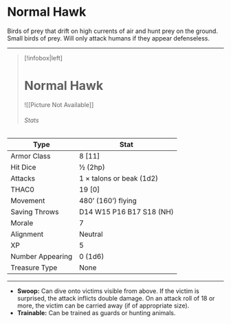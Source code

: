 # Normal Hawk

Birds of prey that drift on high currents of air and hunt prey on the ground.
Small birds of prey. Will only attack humans if they appear defenseless.

------
> [!infobox|left] 
>  # Normal Hawk 
>  ![[Picture Not Available]] 
>  ###### Stats 
| Type                    | Stat        |
| ---------------- | ------------------------------ |
| Armor Class     | 8 [11]                   |
| Hit Dice         | ½ (2hp)                  |
| Attacks          | 1 × talons or beak (1d2) |
| THAC0            | 19 [0]                   |
| Movement         | 480’ (160’) flying       |
| Saving Throws    | D14 W15 P16 B17 S18 (NH) |
| Morale           | 7                        |
| Alignment        | Neutral                  |
| XP               | 5                        |
| Number Appearing | 0 (1d6)                  |
| Treasure Type    | None                     |

------

- **Swoop:** Can dive onto victims visible from above. If the victim is surprised, the attack inflicts double damage. On an attack roll of 18 or more, the victim can be carried away (if of appropriate size).
- **Trainable:** Can be trained as guards or hunting animals.